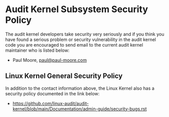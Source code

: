 Audit Kernel Subsystem Security Policy
=============================================================================

The audit kernel developers take security very seriously and if you think you
have found a serious problem or security vulnerability in the audit kernel
code you are encouraged to send email to the current audit kernel maintainer
who is listed below:

* Paul Moore, paul@paul-moore.com

## Linux Kernel General Security Policy

In addition to the contact information above, the Linux Kernel also has a
security policy documented in the link below:

* https://github.com/linux-audit/audit-kernel/blob/main/Documentation/admin-guide/security-bugs.rst
